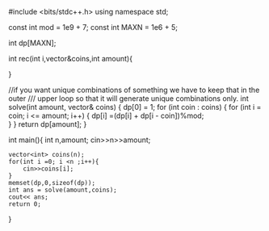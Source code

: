 #include <bits/stdc++.h>
using namespace std;

const int mod = 1e9 + 7;
const int MAXN = 1e6 + 5;

int dp[MAXN];

int rec(int i,vector<int>&coins,int amount){
    
}

//if you want unique combinations of something we have to keep that in the outer 
/// upper loop so that it will generate unique combinations only.
int solve(int amount, vector<int>& coins) {
        dp[0] = 1;
        for (int coin : coins) {
            for (int i = coin; i <= amount; i++) {
                dp[i] =(dp[i] + dp[i - coin])%mod;  
            }
        }
        return dp[amount];
    }

int main(){
    int n,amount;
    cin>>n>>amount;

    vector<int> coins(n);
    for(int i =0; i <n ;i++){
        cin>>coins[i];
    }
    memset(dp,0,sizeof(dp)); 
    int ans = solve(amount,coins);
    cout<< ans;
    return 0;
}
